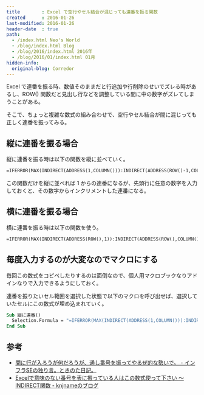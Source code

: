 ```yaml
---
title        : Excel で空行やセル結合が混じっても連番を振る関数
created      : 2016-01-26
last-modified: 2016-01-26
header-date  : true
path:
  - /index.html Neo's World
  - /blog/index.html Blog
  - /blog/2016/index.html 2016年
  - /blog/2016/01/index.html 01月
hidden-info:
  original-blog: Corredor
---
```


Excel で連番を振る時、数値そのままだと行追加や行削除のせいでズレる時があるし、ROW() 関数だと見出し行などを調整している間に中の数字がズレてしまうことがある。

そこで、ちょっと複雑な数式の組み合わせで、空行やセル結合が間に混じっても正しく連番を振ってみる。

## 縦に連番を振る場合

縦に連番を振る時は以下の関数を縦に並べていく。

```vb
=IFERROR(MAX(INDIRECT(ADDRESS(1,COLUMN())):INDIRECT(ADDRESS(ROW()-1,COLUMN())))+1,1)
```

この関数だけを縦に並べれば 1 からの連番になるが、先頭行に任意の数字を入力しておくと、その数字からインクリメントした連番になる。

## 横に連番を振る場合

横に連番を振る時は以下の関数を使う。

```vb
=IFERROR(MAX(INDIRECT(ADDRESS(ROW(),1)):INDIRECT(ADDRESS(ROW(),COLUMN()-1)))+1,1)
```

## 毎度入力するのが大変なのでマクロにする

毎回この数式をコピペしたりするのは面倒なので、個人用マクロブックなりアドインなりで入力できるようにしておく。

連番を振りたいセル範囲を選択した状態で以下のマクロを呼び出せば、選択していたセルにこの数式が埋め込まれていく。

```vb
Sub 縦に連番()
  Selection.Formula = "=IFERROR(MAX(INDIRECT(ADDRESS(1,COLUMN())):INDIRECT(ADDRESS(ROW()-1,COLUMN())))+1,1)"
End Sub
```

## 参考

- [間に行が入ろうが何だろうが、通し番号を振ってやるぜ的な勢いで。 - インフラSEの独り言。ときのた日記。](http://d.hatena.ne.jp/railclay/20110511/1305094773)
- [Excelで意味のない番号を表に振っている人はこの数式使って下さい ～ INDIRECT関数 - knjnameのブログ](http://knjname.hateblo.jp/entry/2014/03/23/134053)
